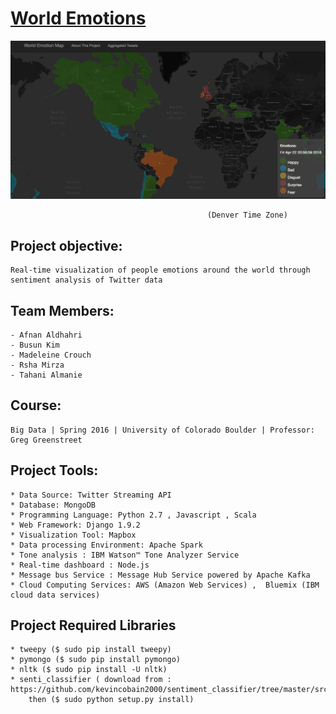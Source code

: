 # [World Emotions](http://emotionmap.jbfft96zai.us-west-2.elasticbeanstalk.com/index) 

![alt text](https://github.com/CUBigDataClass/5Vs/blob/master/4.Visualization/World%20Emotios%20Map.png "Logo Title Text 1")

												(Denver Time Zone)
## Project objective:
	Real-time visualization of people emotions around the world through sentiment analysis of Twitter data

## Team Members:
	- Afnan Aldhahri
	- Busun Kim
	- Madeleine Crouch
	- Rsha Mirza
	- Tahani Almanie

## Course:
	Big Data | Spring 2016 | University of Colorado Boulder | Professor: Greg Greenstreet


## Project Tools:
	* Data Source: Twitter Streaming API
	* Database: MongoDB
	* Programming Language: Python 2.7 , Javascript , Scala
	* Web Framework: Django 1.9.2
	* Visualization Tool: Mapbox
	* Data processing Environment: Apache Spark
	* Tone analysis : IBM Watson™ Tone Analyzer Service
	* Real-time dashboard : Node.js
	* Message bus Service : Message Hub Service powered by Apache Kafka
	* Cloud Computing Services: AWS (Amazon Web Services) ,  Bluemix (IBM cloud data services)
	
## Project Required Libraries
	* tweepy ($ sudo pip install tweepy)
	* pymongo ($ sudo pip install pymongo)
	* nltk ($ sudo pip install -U nltk)
	* senti_classifier ( download from : https://github.com/kevincobain2000/sentiment_classifier/tree/master/src/senti_classifier) 
		then ($ sudo python setup.py install)
	
